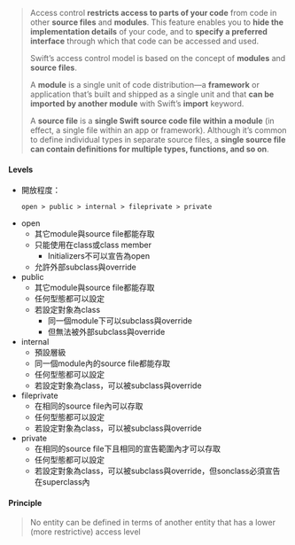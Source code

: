 > Access control **restricts access to parts of your code** from code in other **source files** and **modules**. This feature enables you to **hide the implementation details** of your code, and to **specify a preferred interface** through which that code can be accessed and used.
> 
> Swift’s access control model is based on the concept of **modules** and **source files**.
> 
> A **module** is a single unit of code distribution—a **framework** or application that’s built and shipped as a single unit and that **can be imported by another module** with Swift’s **import** keyword.
> 
> A **source file** is a **single Swift source code file within a module** (in effect, a single file within an app or framework). Although it’s common to define individual types in separate source files, a **single source file can contain definitions for multiple types, functions, and so on**.

#### Levels
- 開放程度：
	```
	open > public > internal > fileprivate > private
	```
- open
	- 其它module與source file都能存取
	- 只能使用在class或class member
		- Initializers不可以宣告為open
	- 允許外部subclass與override	
- public
	- 其它module與source file都能存取
	- 任何型態都可以設定
	- 若設定對象為class
		- 同一個module下可以subclass與override
		- 但無法被外部subclass與override
- internal
	- 預設層級
	- 同一個module內的source file都能存取
	- 任何型態都可以設定
	- 若設定對象為class，可以被subclass與override	
- fileprivate
	- 在相同的source file內可以存取
	- 任何型態都可以設定
	- 若設定對象為class，可以被subclass與override
- private
	- 在相同的source file下且相同的宣告範圍內才可以存取
	- 任何型態都可以設定
	- 若設定對象為class，可以被subclass與override，但sonclass必須宣告在superclass內

#### Principle
> No entity can be defined in terms of another entity that has a lower (more restrictive) access level
